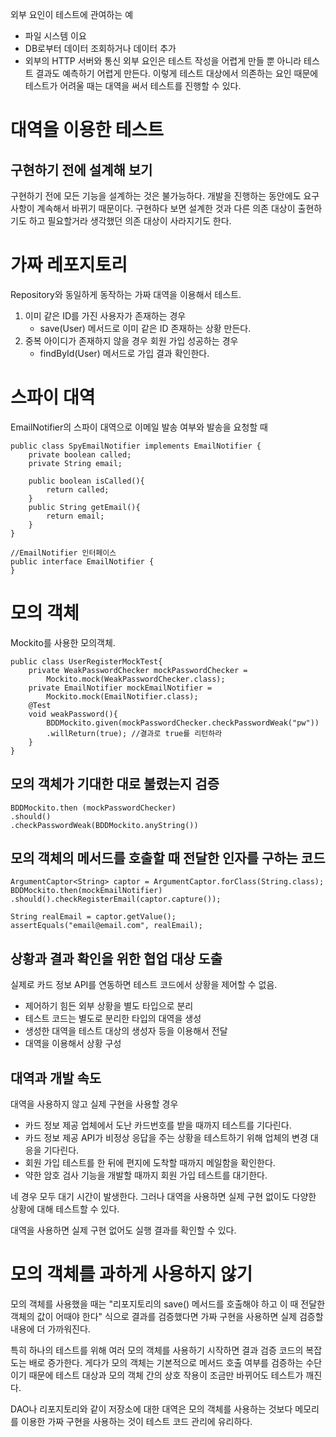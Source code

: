 외부 요인이 테스트에 관여하는 예
- 파일 시스템 이요
- DB로부터 데이터 조회하거나 데이터 추가
- 외부의 HTTP 서버와 통신
외부 요인은 테스트 작성을 어렵게 만들 뿐 아니라
테스트 결과도 예측하기 어렵게 만든다. 이렇게 테스트 대상에서 의존하는 요인 때문에 테스트가 어려울 때는 대역을 써서 테스트를 진행할 수 있다.

# 대역을 이용한 테스트

## 구현하기 전에 설계해 보기
구현하기 전에 모든 기능을 설계하는 것은 불가능하다.
개발을 진행하는 동안에도 요구사항이 계속해서 바뀌기 때문이다.
구현하다 보면 설계한 것과 다른 의존 대상이 출현하기도 하고
필요할거라 생각했던 의존 대상이 사라지기도 한다.

# 가짜 레포지토리
Repository와 동일하게 동작하는 가짜 대역을 이용해서 테스트.
1. 이미 같은 ID를 가진 사용자가 존재하는 경우
	- save(User) 메서드로 이미 같은 ID 존재하는 상황 만든다.
2. 중복 아이디가 존재하지 않을 경우 회원 가입 성공하는 경우
	- findById(User) 메서드로 가입 결과 확인한다.

# 스파이 대역
EmailNotifier의 스파이 대역으로 이메일 발송 여부와 발송을 요청할 때
```
public class SpyEmailNotifier implements EmailNotifier {
	private boolean called;
	private String email;

	public boolean isCalled(){
		return called;
	}
	public String getEmail(){
		return email;
	}
}

//EmailNotifier 인터페이스
public interface EmailNotifier {
}
```

# 모의 객체
Mockito를 사용한 모의객체.
```
public class UserRegisterMockTest{
	private WeakPasswordChecker mockPasswordChecker =
		Mockito.mock(WeakPasswordChecker.class);
	private EmailNotifier mockEmailNotifier =
		Mockito.mock(EmailNotifier.class);
	@Test
	void weakPassword(){
		BDDMockito.given(mockPasswordChecker.checkPasswordWeak("pw"))
		.willReturn(true); //결과로 true를 리턴하라
	}
}
```

## 모의 객체가 기대한 대로 불렸는지 검증
```
BDDMockito.then (mockPasswordChecker)
.should()
.checkPasswordWeak(BDDMockito.anyString())
```

## 모의 객체의 메서드를 호출할 때 전달한 인자를 구하는 코드
```
ArgumentCaptor<String> captor = ArgumentCaptor.forClass(String.class);
BDDMockito.then(mockEmailNotifier)
.should().checkRegisterEmail(captor.capture());

String realEmail = captor.getValue();
assertEquals("email@email.com", realEmail);
```

## 상황과 결과 확인을 위한 협업 대상 도출
실제로 카드 정보  API를 연동하면 테스트 코드에서 상황을 제어할 수 없음.
- 제어하기 힘든 외부 상황을 별도 타입으로 분리
- 테스트 코드는 별도로 분리한 타입의 대역을 생성
- 생성한 대역을 테스트 대상의 생성자 등을 이용해서 전달
- 대역을 이용해서 상황 구성

## 대역과 개발 속도
대역을 사용하지 않고 실제 구현을 사용할 경우
- 카드 정보 제공 업체에서 도난 카드번호를 받을 때까지 테스트를 기다린다.
- 카드 정보 제공 API가 비정상 응답을 주는 상황을 테스트하기 위해 업체의 변경 대응을 기다린다.
- 회원 가입 테스트를 한 뒤에 편지에 도착할 때까지 메일함을 확인한다.
- 약한 암호 검사 기능을 개발할 때까지 회원 가입 테스트를 대기한다.

네 경우 모두 대기 시간이 발생한다.
그러나 대역을 사용하면 실제 구현 없이도 다양한 상황에 대해 테스트할 수 있다.

대역을 사용하면 실제 구현 없어도 실행 결과를 확인할 수 있다.

# 모의 객체를 과하게 사용하지 않기
모의 객체를 사용했을 때는 "리포지토리의 save() 메서드를 호출해야 하고
이 때 전달한 객체의 값이 어때야 한다" 식으로 결과를 검증했다면 가짜 구현을 사용하면 실제 검증할 내용에 더 가까워진다.

특히 하나의 테스트를 위해 여러 모의 객체를 사용하기 시작하면
결과 검증 코드의 복잡도는 배로 증가한다.
게다가 모의 객체는 기본적으로 메서드 호출 여부를 검증하는 수단이기 때문에 테스트 대상과 모의 객체 간의 상호 작용이 조금만 바뀌어도 테스트가 깨진다.

DAO나 리포지토리와 같이 저장소에 대한 대역은 모의 객체를 사용하는 것보다 메모리를 이용한 가짜 구현을 사용하는 것이 테스트 코드 관리에 유리하다.
